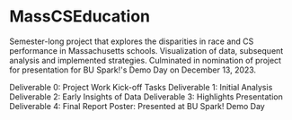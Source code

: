 # MassCSEducation
Semester-long project that explores the disparities in race and CS performance in Massachusetts schools. Visualization of data, subsequent analysis and implemented strategies. Culminated in nomination of project for presentation for BU Spark!'s Demo Day on December 13, 2023. 

Deliverable 0: Project Work Kick-off Tasks
Deliverable 1: Initial Analysis
Deliverable 2: Early Insights of Data
Deliverable 3: Highlights Presentation
Deliverable 4: Final Report
Poster: Presented at BU Spark! Demo Day

